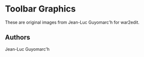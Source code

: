 Toolbar Graphics
================

These are original images from Jean-Luc Guyomarc'h for war2edit.

Authors
-------

Jean-Luc Guyomarc'h

